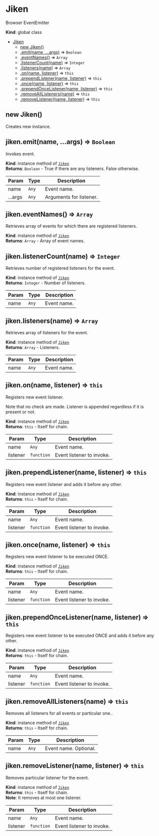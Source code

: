 <a name="Jiken"></a>

# Jiken
Browser EventEmitter

**Kind**: global class  

* [Jiken](#Jiken)
    * [new Jiken()](#new_Jiken_new)
    * [.emit(name, ...args)](#Jiken+emit) ⇒ <code>Boolean</code>
    * [.eventNames()](#Jiken+eventNames) ⇒ <code>Array</code>
    * [.listenerCount(name)](#Jiken+listenerCount) ⇒ <code>Integer</code>
    * [.listeners(name)](#Jiken+listeners) ⇒ <code>Array</code>
    * [.on(name, listener)](#Jiken+on) ⇒ <code>this</code>
    * [.prependListener(name, listener)](#Jiken+prependListener) ⇒ <code>this</code>
    * [.once(name, listener)](#Jiken+once) ⇒ <code>this</code>
    * [.prependOnceListener(name, listener)](#Jiken+prependOnceListener) ⇒ <code>this</code>
    * [.removeAllListeners(name)](#Jiken+removeAllListeners) ⇒ <code>this</code>
    * [.removeListener(name, listener)](#Jiken+removeListener) ⇒ <code>this</code>

<a name="new_Jiken_new"></a>

## new Jiken()
Creates new instance.

<a name="Jiken+emit"></a>

## jiken.emit(name, ...args) ⇒ <code>Boolean</code>
Invokes event.

**Kind**: instance method of [<code>Jiken</code>](#Jiken)  
**Returns**: <code>Boolean</code> - True if there are any listeners. False otherwise.  

| Param | Type | Description |
| --- | --- | --- |
| name | <code>Any</code> | Event name. |
| ...args | <code>Any</code> | Arguments for listener. |

<a name="Jiken+eventNames"></a>

## jiken.eventNames() ⇒ <code>Array</code>
Retrieves array of events for which there are registered listeners.

**Kind**: instance method of [<code>Jiken</code>](#Jiken)  
**Returns**: <code>Array</code> - Array of event names.  
<a name="Jiken+listenerCount"></a>

## jiken.listenerCount(name) ⇒ <code>Integer</code>
Retrieves number of registered listeners for the event.

**Kind**: instance method of [<code>Jiken</code>](#Jiken)  
**Returns**: <code>Integer</code> - Number of listeners.  

| Param | Type | Description |
| --- | --- | --- |
| name | <code>Any</code> | Event name. |

<a name="Jiken+listeners"></a>

## jiken.listeners(name) ⇒ <code>Array</code>
Retrieves array of listeners for the event.

**Kind**: instance method of [<code>Jiken</code>](#Jiken)  
**Returns**: <code>Array</code> - Listeners.  

| Param | Type | Description |
| --- | --- | --- |
| name | <code>Any</code> | Event name. |

<a name="Jiken+on"></a>

## jiken.on(name, listener) ⇒ <code>this</code>
Registers new event listener.

Note that no check are made.
Listener is appended regardless if it is present or not.

**Kind**: instance method of [<code>Jiken</code>](#Jiken)  
**Returns**: <code>this</code> - Itself for chain.  

| Param | Type | Description |
| --- | --- | --- |
| name | <code>Any</code> | Event name. |
| listener | <code>function</code> | Event listener to invoke. |

<a name="Jiken+prependListener"></a>

## jiken.prependListener(name, listener) ⇒ <code>this</code>
Registers new event listener and  adds it before any other.

**Kind**: instance method of [<code>Jiken</code>](#Jiken)  
**Returns**: <code>this</code> - Itself for chain.  

| Param | Type | Description |
| --- | --- | --- |
| name | <code>Any</code> | Event name. |
| listener | <code>function</code> | Event listener to invoke. |

<a name="Jiken+once"></a>

## jiken.once(name, listener) ⇒ <code>this</code>
Registers new event listener to be executed ONCE.

**Kind**: instance method of [<code>Jiken</code>](#Jiken)  
**Returns**: <code>this</code> - Itself for chain.  

| Param | Type | Description |
| --- | --- | --- |
| name | <code>Any</code> | Event name. |
| listener | <code>function</code> | Event listener to invoke. |

<a name="Jiken+prependOnceListener"></a>

## jiken.prependOnceListener(name, listener) ⇒ <code>this</code>
Registers new event listener to be executed ONCE and adds it before any other.

**Kind**: instance method of [<code>Jiken</code>](#Jiken)  
**Returns**: <code>this</code> - Itself for chain.  

| Param | Type | Description |
| --- | --- | --- |
| name | <code>Any</code> | Event name. |
| listener | <code>function</code> | Event listener to invoke. |

<a name="Jiken+removeAllListeners"></a>

## jiken.removeAllListeners(name) ⇒ <code>this</code>
Removes all listeners for all events or particular one..

**Kind**: instance method of [<code>Jiken</code>](#Jiken)  
**Returns**: <code>this</code> - Itself for chain.  

| Param | Type | Description |
| --- | --- | --- |
| name | <code>Any</code> | Event name. Optional. |

<a name="Jiken+removeListener"></a>

## jiken.removeListener(name, listener) ⇒ <code>this</code>
Removes particular listener for the event.

**Kind**: instance method of [<code>Jiken</code>](#Jiken)  
**Returns**: <code>this</code> - Itself for chain.  
**Note**: It removes at most one listener.  

| Param | Type | Description |
| --- | --- | --- |
| name | <code>Any</code> | Event name. |
| listener | <code>function</code> | Event listener to invoke. |

